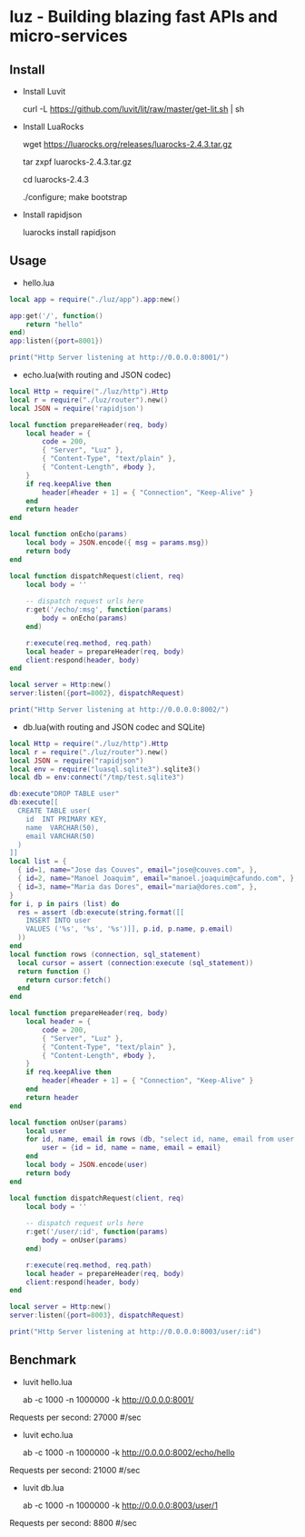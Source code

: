 # luz - Building blazing fast APIs and micro-services

## Install
- Install Luvit

    curl -L https://github.com/luvit/lit/raw/master/get-lit.sh | sh

- Install LuaRocks

    wget https://luarocks.org/releases/luarocks-2.4.3.tar.gz

    tar zxpf luarocks-2.4.3.tar.gz

    cd luarocks-2.4.3

    ./configure; make bootstrap

- Install rapidjson

    luarocks install rapidjson

## Usage
- hello.lua
```Lua
local app = require("./luz/app").app:new()

app:get('/', function()
	return "hello"
end)
app:listen({port=8001})

print("Http Server listening at http://0.0.0.0:8001/")
```

- echo.lua(with routing and JSON codec)
```Lua
local Http = require("./luz/http").Http
local r = require("./luz/router").new()
local JSON = require('rapidjson')

local function prepareHeader(req, body)
	local header = {
		code = 200,
		{ "Server", "Luz" },
		{ "Content-Type", "text/plain" },
		{ "Content-Length", #body },
	}
	if req.keepAlive then
		header[#header + 1] = { "Connection", "Keep-Alive" }
	end
	return header
end

local function onEcho(params)
	local body = JSON.encode({ msg = params.msg})
	return body
end

local function dispatchRequest(client, req)
	local body = ''
	
	-- dispatch request urls here
	r:get('/echo/:msg', function(params)
		body = onEcho(params)
	end)

	r:execute(req.method, req.path)
	local header = prepareHeader(req, body)
	client:respond(header, body)
end

local server = Http:new()
server:listen({port=8002}, dispatchRequest)

print("Http Server listening at http://0.0.0.0:8002/")
```

- db.lua(with routing and JSON codec and SQLite)
```Lua
local Http = require("./luz/http").Http
local r = require("./luz/router").new()
local JSON = require("rapidjson")
local env = require("luasql.sqlite3").sqlite3()
local db = env:connect("/tmp/test.sqlite3")

db:execute"DROP TABLE user"
db:execute[[
  CREATE TABLE user(
    id  INT PRIMARY KEY,
    name  VARCHAR(50),
    email VARCHAR(50)
  )
]]
local list = {
  { id=1, name="Jose das Couves", email="jose@couves.com", },
  { id=2, name="Manoel Joaquim", email="manoel.joaquim@cafundo.com", },
  { id=3, name="Maria das Dores", email="maria@dores.com", },
}
for i, p in pairs (list) do
  res = assert (db:execute(string.format([[
    INSERT INTO user
    VALUES ('%s', '%s', '%s')]], p.id, p.name, p.email)
  ))
end
local function rows (connection, sql_statement)
  local cursor = assert (connection:execute (sql_statement))
  return function ()
    return cursor:fetch()
  end
end

local function prepareHeader(req, body)
	local header = {
		code = 200,
		{ "Server", "Luz" },
		{ "Content-Type", "text/plain" },
		{ "Content-Length", #body },
	}
	if req.keepAlive then
		header[#header + 1] = { "Connection", "Keep-Alive" }
	end
	return header
end

local function onUser(params)
	local user
	for id, name, email in rows (db, "select id, name, email from user where id = "..params.id) do
		user = {id = id, name = name, email = email}
	end
	local body = JSON.encode(user)
	return body
end

local function dispatchRequest(client, req)
	local body = ''
	
	-- dispatch request urls here
	r:get('/user/:id', function(params)
		body = onUser(params)
	end)

	r:execute(req.method, req.path)
	local header = prepareHeader(req, body)
	client:respond(header, body)
end

local server = Http:new()
server:listen({port=8003}, dispatchRequest)

print("Http Server listening at http://0.0.0.0:8003/user/:id")
```

## Benchmark
- luvit hello.lua

    ab -c 1000 -n 1000000 -k http://0.0.0.0:8001/

Requests per second: 27000 #/sec

- luvit echo.lua

    ab -c 1000 -n 1000000 -k http://0.0.0.0:8002/echo/hello

Requests per second: 21000 #/sec

- luvit db.lua

    ab -c 1000 -n 1000000 -k http://0.0.0.0:8003/user/1

Requests per second: 8800 #/sec